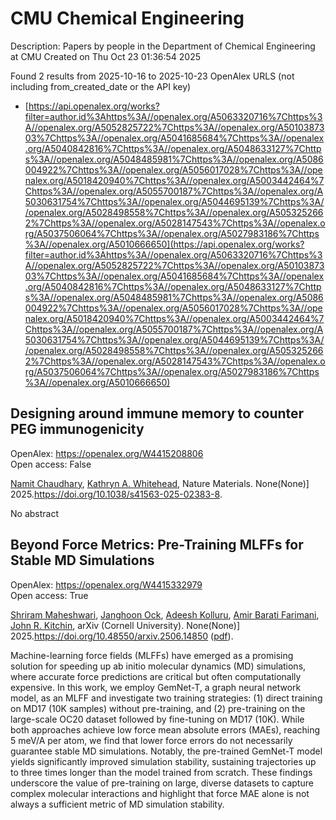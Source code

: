 # CMU Chemical Engineering
Description: Papers by people in the Department of Chemical Engineering at CMU
Created on Thu Oct 23 01:36:54 2025

Found 2 results from 2025-10-16 to 2025-10-23
OpenAlex URLS (not including from_created_date or the API key)
- [https://api.openalex.org/works?filter=author.id%3Ahttps%3A//openalex.org/A5063320716%7Chttps%3A//openalex.org/A5052825722%7Chttps%3A//openalex.org/A5010387303%7Chttps%3A//openalex.org/A5041685684%7Chttps%3A//openalex.org/A5040842816%7Chttps%3A//openalex.org/A5048633127%7Chttps%3A//openalex.org/A5048485981%7Chttps%3A//openalex.org/A5086004922%7Chttps%3A//openalex.org/A5056017028%7Chttps%3A//openalex.org/A5018420940%7Chttps%3A//openalex.org/A5003442464%7Chttps%3A//openalex.org/A5055700187%7Chttps%3A//openalex.org/A5030631754%7Chttps%3A//openalex.org/A5044695139%7Chttps%3A//openalex.org/A5028498558%7Chttps%3A//openalex.org/A5053252662%7Chttps%3A//openalex.org/A5028147543%7Chttps%3A//openalex.org/A5037506064%7Chttps%3A//openalex.org/A5027983186%7Chttps%3A//openalex.org/A5010666650](https://api.openalex.org/works?filter=author.id%3Ahttps%3A//openalex.org/A5063320716%7Chttps%3A//openalex.org/A5052825722%7Chttps%3A//openalex.org/A5010387303%7Chttps%3A//openalex.org/A5041685684%7Chttps%3A//openalex.org/A5040842816%7Chttps%3A//openalex.org/A5048633127%7Chttps%3A//openalex.org/A5048485981%7Chttps%3A//openalex.org/A5086004922%7Chttps%3A//openalex.org/A5056017028%7Chttps%3A//openalex.org/A5018420940%7Chttps%3A//openalex.org/A5003442464%7Chttps%3A//openalex.org/A5055700187%7Chttps%3A//openalex.org/A5030631754%7Chttps%3A//openalex.org/A5044695139%7Chttps%3A//openalex.org/A5028498558%7Chttps%3A//openalex.org/A5053252662%7Chttps%3A//openalex.org/A5028147543%7Chttps%3A//openalex.org/A5037506064%7Chttps%3A//openalex.org/A5027983186%7Chttps%3A//openalex.org/A5010666650)

## Designing around immune memory to counter PEG immunogenicity   

OpenAlex: https://openalex.org/W4415208806    
Open access: False
    
[Namit Chaudhary](https://openalex.org/A5073121497), [Kathryn A. Whitehead](https://openalex.org/A5010666650), Nature Materials. None(None)] 2025.https://doi.org/10.1038/s41563-025-02383-8.
    
No abstract    

    

## Beyond Force Metrics: Pre-Training MLFFs for Stable MD Simulations   

OpenAlex: https://openalex.org/W4415332979    
Open access: True
    
[Shriram Maheshwari](https://openalex.org/A5112198707), [Janghoon Ock](https://openalex.org/A5092741862), [Adeesh Kolluru](https://openalex.org/A5017163658), [Amir Barati Farimani](https://openalex.org/A5120057010), [John R. Kitchin](https://openalex.org/A5003442464), arXiv (Cornell University). None(None)] 2025.https://doi.org/10.48550/arxiv.2506.14850 ([pdf](http://arxiv.org/pdf/2506.14850)).
    
Machine-learning force fields (MLFFs) have emerged as a promising solution for speeding up ab initio molecular dynamics (MD) simulations, where accurate force predictions are critical but often computationally expensive. In this work, we employ GemNet-T, a graph neural network model, as an MLFF and investigate two training strategies: (1) direct training on MD17 (10K samples) without pre-training, and (2) pre-training on the large-scale OC20 dataset followed by fine-tuning on MD17 (10K). While both approaches achieve low force mean absolute errors (MAEs), reaching 5 meV/A per atom, we find that lower force errors do not necessarily guarantee stable MD simulations. Notably, the pre-trained GemNet-T model yields significantly improved simulation stability, sustaining trajectories up to three times longer than the model trained from scratch. These findings underscore the value of pre-training on large, diverse datasets to capture complex molecular interactions and highlight that force MAE alone is not always a sufficient metric of MD simulation stability.    

    
